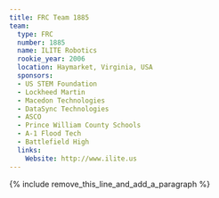 ```yaml
---
title: FRC Team 1885
team:
  type: FRC
  number: 1885
  name: ILITE Robotics
  rookie_year: 2006
  location: Haymarket, Virginia, USA
  sponsors:
  - US STEM Foundation
  - Lockheed Martin
  - Macedon Technologies
  - DataSync Technologies
  - ASCO
  - Prince William County Schools
  - A-1 Flood Tech
  - Battlefield High
  links:
    Website: http://www.ilite.us
---
```


{% include remove_this_line_and_add_a_paragraph %}